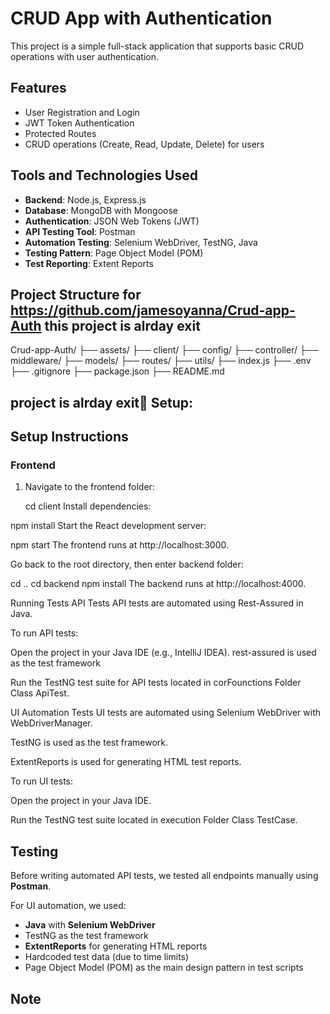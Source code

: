 # CRUD App with Authentication

This project is a simple full-stack application that supports basic CRUD operations with user authentication.

## Features

- User Registration and Login
- JWT Token Authentication
- Protected Routes
- CRUD operations (Create, Read, Update, Delete) for users

## Tools and Technologies Used

- **Backend**: Node.js, Express.js
- **Database**: MongoDB with Mongoose
- **Authentication**: JSON Web Tokens (JWT)
- **API Testing Tool**: Postman
- **Automation Testing**: Selenium WebDriver, TestNG, Java
- **Testing Pattern**: Page Object Model (POM)
- **Test Reporting**: Extent Reports

## Project Structure for https://github.com/jamesoyanna/Crud-app-Auth this project is alrday exit

Crud-app-Auth/
├── assets/
├── client/
├── config/
├── controller/
├── middleware/
├── models/
├── routes/
├── utils/
├── index.js
├── .env
├── .gitignore
├── package.json
├── README.md

## project is alrday exit ٍSetup:


## Setup Instructions

### Frontend

1. Navigate to the frontend folder:
  
   cd client
Install dependencies:


npm install
Start the React development server:


npm start
The frontend runs at http://localhost:3000.


Go back to the root directory, then enter backend folder:

cd ..
cd backend
npm install
The backend runs at http://localhost:4000.




Running Tests
API Tests
API tests are automated using Rest-Assured in Java.

To run API tests:

Open the project in your Java IDE (e.g., IntelliJ IDEA).
rest-assured  is used as the test framework

Run the TestNG test suite for API tests located in corFounctions Folder Class ApiTest.

UI Automation Tests
UI tests are automated using Selenium WebDriver with WebDriverManager.

TestNG is used as the test framework.

ExtentReports is used for generating HTML test reports.

To run UI tests:

Open the project in your Java IDE.

Run the TestNG test suite located in execution Folder Class TestCase.









## Testing

Before writing automated API tests, we tested all endpoints manually using **Postman**.

For UI automation, we used:

- **Java** with **Selenium WebDriver**
- TestNG as the test framework
- **ExtentReports** for generating HTML reports
- Hardcoded test data (due to time limits)
- Page Object Model (POM) as the main design pattern in test scripts

## Note



